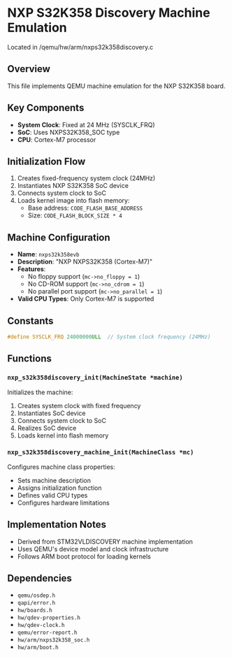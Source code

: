 # NXP S32K358 Discovery Machine Emulation

Located in /qemu/hw/arm/nxps32k358discovery.c

## Overview

This file implements QEMU machine emulation for the NXP S32K358 board.

## Key Components

-   **System Clock**: Fixed at 24 MHz (SYSCLK_FRQ)
-   **SoC**: Uses NXPS32K358_SOC type
-   **CPU**: Cortex-M7 processor

## Initialization Flow

1. Creates fixed-frequency system clock (24MHz)
2. Instantiates NXP S32K358 SoC device
3. Connects system clock to SoC
4. Loads kernel image into flash memory:
    - Base address: `CODE_FLASH_BASE_ADDRESS`
    - Size: `CODE_FLASH_BLOCK_SIZE * 4`

## Machine Configuration

-   **Name**: `nxps32k358evb`
-   **Description**: "NXP NXPS32K358 (Cortex-M7)"
-   **Features**:
    -   No floppy support (`mc->no_floppy = 1`)
    -   No CD-ROM support (`mc->no_cdrom = 1`)
    -   No parallel port support (`mc->no_parallel = 1`)
-   **Valid CPU Types**: Only Cortex-M7 is supported

## Constants

```c
#define SYSCLK_FRQ 24000000ULL  // System clock frequency (24MHz)
```

## Functions

### `nxp_s32k358discovery_init(MachineState *machine)`

Initializes the machine:

1. Creates system clock with fixed frequency
2. Instantiates SoC device
3. Connects system clock to SoC
4. Realizes SoC device
5. Loads kernel into flash memory

### `nxp_s32k358discovery_machine_init(MachineClass *mc)`

Configures machine class properties:

-   Sets machine description
-   Assigns initialization function
-   Defines valid CPU types
-   Configures hardware limitations

## Implementation Notes

-   Derived from STM32VLDISCOVERY machine implementation
-   Uses QEMU's device model and clock infrastructure
-   Follows ARM boot protocol for loading kernels

## Dependencies

-   `qemu/osdep.h`
-   `qapi/error.h`
-   `hw/boards.h`
-   `hw/qdev-properties.h`
-   `hw/qdev-clock.h`
-   `qemu/error-report.h`
-   `hw/arm/nxps32k358_soc.h`
-   `hw/arm/boot.h`
